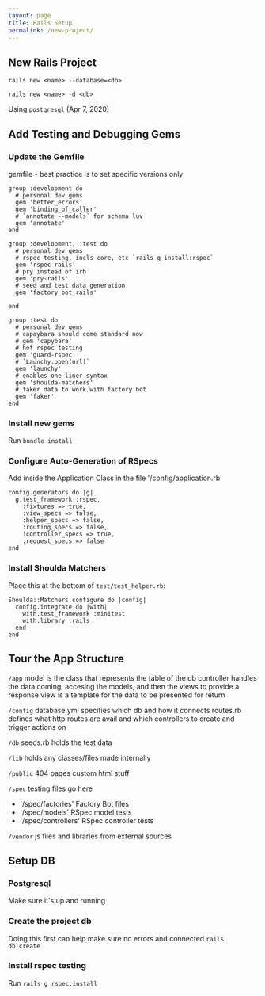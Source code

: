 ```yaml
---
layout: page
title: Rails Setup
permalink: /new-project/
---
```


## New Rails Project

`rails new <name> --database=<db>`

`rails new <name> -d <db>`

Using `postgresql` (Apr 7, 2020)

## Add Testing and Debugging Gems

### Update the Gemfile

gemfile - best practice is to set specific versions only

```ru
group :development do
  # personal dev gems
  gem 'better_errors'
  gem 'binding_of_caller'
  # `annotate --models` for schema luv
  gem 'annotate'
end
```

```ru
group :development, :test do
  # personal dev gems
  # rspec testing, incls core, etc `rails g install:rspec`
  gem 'rspec-rails'
  # pry instead of irb
  gem 'pry-rails'
  # seed and test data generation
  gem 'factory_bot_rails'

end
```

```ru
group :test do
  # personal dev gems
  # capaybara should come standard now
  # gem 'capybara'
  # hot rspec testing
  gem 'guard-rspec'
  # `Launchy.open(url)`
  gem 'launchy'
  # enables one-liner syntax
  gem 'shoulda-matchers'
  # faker data to work with factory bot
  gem 'faker'
end
```

### Install new gems

Run `bundle install`

### Configure Auto-Generation of RSpecs

Add inside the Application Class in the file '<app>/config/application.rb'

```ru
config.generators do |g|
  g.test_framework :rspec,
    :fixtures => true,
    :view_specs => false,
    :helper_specs => false,
    :routing_specs => false,
    :controller_specs => true,
    :request_specs => false
end
```

### Install Shoulda Matchers

Place this at the bottom of `test/test_helper.rb`:

```ru
Shoulda::Matchers.configure do |config|
  config.integrate do |with|
    with.test_framework :minitest
    with.library :rails
  end
end
```

## Tour the App Structure

`/app`
model is the class that represents the table of the db
controller handles the data coming, accesing the models, and then the views to provide a response
view is a template for the data to be presented for return

`/config`
database.yml
specifies which db and how it connects
routes.rb
defines what http routes are avail and which controllers to create and trigger actions on

`/db`
seeds.rb
holds the test data

`/lib`
holds any classes/files made internally

`/public`
404 pages
custom html stuff

`/spec`
testing files go here

- '/spec/factories' Factory Bot files
- '/spec/models' RSpec model tests
- '/spec/controllers' RSpec controller tests

`/vendor`
js files and libraries from external sources

## Setup DB

### Postgresql

Make sure it's up and running

### Create the project db

Doing this first can help make sure no errors and connected
`rails db:create`

### Install rspec testing

Run `rails g rspec:install`
